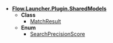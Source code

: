 - [**Flow.Launcher.Plugin.SharedModels**](../Flow.Launcher.Plugin.SharedModels.md)
  - **Class**
    - [MatchResult](matchresult.md)
  - **Enum**
    - [SearchPrecisionScore](searchprecisionscore.md)